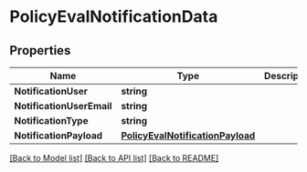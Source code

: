 # PolicyEvalNotificationData

## Properties

Name | Type | Description | Notes
------------ | ------------- | ------------- | -------------
**NotificationUser** | **string** |  | [optional] 
**NotificationUserEmail** | **string** |  | [optional] 
**NotificationType** | **string** |  | [optional] 
**NotificationPayload** | [**PolicyEvalNotificationPayload**](PolicyEvalNotificationPayload.md) |  | [optional] 

[[Back to Model list]](../README.md#documentation-for-models) [[Back to API list]](../README.md#documentation-for-api-endpoints) [[Back to README]](../README.md)


